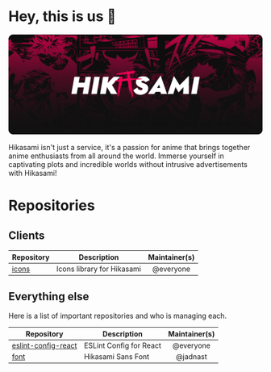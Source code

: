 # Hey, this is us 👋

![Hikasami Github Cover](https://raw.githubusercontent.com/hikasami/.github/main/github_cover_v3.png)

Hikasami isn't just a service, it's a passion for anime that brings together anime enthusiasts from all around the world. Immerse yourself in captivating plots and incredible worlds without intrusive advertisements with Hikasami!

# Repositories

## Clients

| Repository                                               | Description                           | Maintainer(s) |
| -------------------------------------------------------- | ------------------------------------- | :-----------: |
| [icons](https://github.com/hikasami/icons)               | Icons library for Hikasami            |   @everyone   |

## Everything else

Here is a list of important repositories and who is managing each.

| Repository                                                     | Description                                |                                     Maintainer(s)                                      |
| -------------------------------------------------------------- | ------------------------------------------ | :------------------------------------------------------------------------------------: |
| [eslint-config-react](https://github.com/hikasami/eslint-config-react) | ESLint Config for React            |                                       @everyone                                        |
| [font](https://github.com/hikasami/font)                     | Hikasami Sans Font                         |                                       @jadnast                                        |
